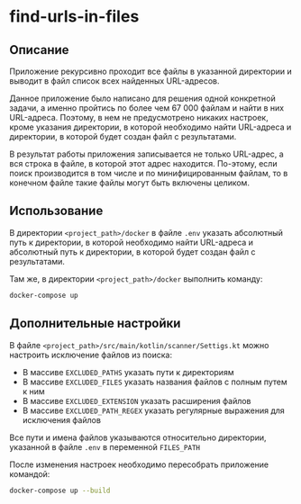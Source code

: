 # find-urls-in-files

## Описание

Приложение рекурсивно проходит все файлы в указанной директории и выводит в файл список всех найденных URL-адресов.

Данное приложение было написано для решения одной конкретной задачи, а именно пройтись по более чем 67 000 файлам и найти в них URL-адреса. Поэтому, в нем не предусмотрено никаких настроек, кроме указания директории, в которой необходимо найти URL-адреса и директории, в которой будет создан файл с результатами.

В результат работы приложения записывается не только URL-адрес, а вся строка в файле, в которой этот адрес находится. По-этому, если поиск производится в том числе и по минифицированным файлам, то в конечном файле такие файлы могут быть включены целиком.

## Использование

В директории `<project_path>/docker` в файле `.env` указать абсолютный путь к директории, в которой необходимо найти URL-адреса и абсолютный путь к директории, в которой будет создан файл с результатами.

Там же, в директории `<project_path>/docker` выполнить команду:

```bash
docker-compose up
```

## Дополнительные настройки

В файле `<project_path>/src/main/kotlin/scanner/Settigs.kt` можно настроить исключение файлов из поиска:

- В массиве `EXCLUDED_PATHS` указать пути к директориям
- В массиве `EXCLUDED_FILES` указать названия файлов с полным путем к ним
- В массиве `EXCLUDED_EXTENSION` указать расширения файлов
- В массиве `EXCLUDED_PATH_REGEX` указать регулярные выражения для исключения файлов

Все пути и имена файлов указываются относительно директории, указанной в файле `.env` в переменной `FILES_PATH`

После изменения настроек необходимо пересобрать приложение командой:

```bash
docker-compose up --build
```

